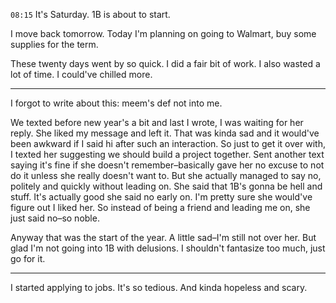 `08:15`
It's Saturday. 1B is about to start.

I move back tomorrow. Today I'm planning on going to Walmart, buy some supplies for the term.

These twenty days went by so quick. I did a fair bit of work. I also wasted a lot of time. I could've chilled more.

---

I forgot to write about this: meem's def not into me.

We texted before new year's a bit and last I wrote, I was waiting for her reply. She liked my message and left it. That was kinda sad and it would've been awkward if I said hi after such an interaction. So just to get it over with, I texted her suggesting we should build a project together. Sent another text saying it's fine if she doesn't remember–basically gave her no excuse to not  do it unless she really doesn't want to. But she actually managed to say no, politely and quickly without leading on. She said that 1B's gonna be hell and stuff. It's actually good she said no early on. I'm pretty sure she would've figure out I liked her. So instead of being a friend and leading me on, she just said no–so noble.

Anyway that was the start of the year. A little sad–I'm still not over her. But glad I'm not going into 1B with delusions. I shouldn't fantasize too much, just go for it.

---

I started applying to jobs. It's so tedious. And kinda hopeless and scary.